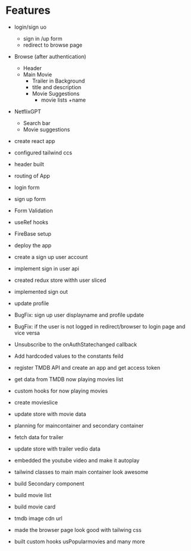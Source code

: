 # Features
- login/sign uo
    - sign in /up form
    - redirect to browse page
- Browse (after authentication)
    - Header
    - Main Movie
        - Trailer in Background
        - title and description
        - Movie Suggestions
            - movie lists +name
- NetflixGPT
    - Search bar
    - Movie suggestions

- create react app
- configured tailwind ccs
- header built
- routing of App
- login form
- sign up form 
- Form Validation
- useRef hooks

- FireBase setup
- deploy the app
- create a sign up user account
- implement sign in user api
- created redux store withh user sliced
- implemented sign out
- update profile
- BugFix: sign up user displayname and profile update
- BugFix: if the user is not logged in redirect/browser to login page and vice versa
- Unsubscribe to the onAuthStatechanged callback
- Add hardcoded values to the constants feild
- register TMDB API and create an app and get access token 
- get data from TMDB now playing movies list
- custom hooks for now playing movies
- create movieslice
- update store with movie data
- planning for maincontainer and secondary container
- fetch data for trailer 
- update store with trailer vedio data
- embedded the youtube video and make it autoplay
- tailwind classes to main main container look awesome
- build Secondary component
- build movie list
- build movie card
- tmdb image cdn url
- made the browser page look good with tailwing css
- built custom hooks usPopularmovies and many more 

<!-- -->